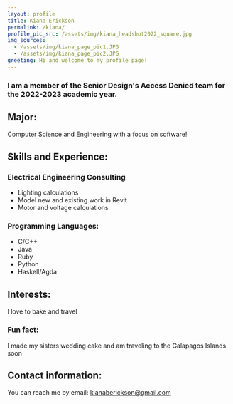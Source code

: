 ```yaml
---
layout: profile
title: Kiana Erickson
permalink: /kiana/
profile_pic_src: /assets/img/kiana_headshot2022_square.jpg
img_sources:
  - /assets/img/kiana_page_pic1.JPG
  - /assets/img/kiana_page_pic2.JPG
greeting: Hi and welcome to my profile page!
---
```


### I am a member of the Senior Design's Access Denied team for the 2022-2023 academic year.

## Major:
Computer Science and Engineering with a focus on software!

## Skills and Experience:

### Electrical Engineering Consulting
- Lighting calculations
- Model new and existing work in Revit
- Motor and voltage calculations

### Programming Languages:
- C/C++
- Java
- Ruby
- Python
- Haskell/Agda

## Interests:
I love to bake and travel

### Fun fact: 
I made my sisters wedding cake and am traveling to the Galapagos Islands soon

## Contact information:
You can reach me by email: [kianaberickson@gmail.com](mailto:kianaberickson@gmail.com)